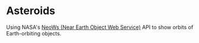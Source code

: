 # Asteroids
Using NASA's [NeoWs (Near Earth Object Web Service)](https://api.nasa.gov/#browseAPI) API to show orbits of Earth-orbiting objects.

